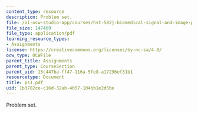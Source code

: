 ```yaml
---
content_type: resource
description: Problem set.
file: /ol-ocw-studio-app/courses/hst-582j-biomedical-signal-and-image-processing-spring-2007/1b3782cec16d32ab4b57104bb1e2d5be_ps1.pdf
file_size: 147469
file_type: application/pdf
learning_resource_types:
- Assignments
license: https://creativecommons.org/licenses/by-nc-sa/4.0/
ocw_type: OCWFile
parent_title: Assignments
parent_type: CourseSection
parent_uid: 15c447ba-ff47-116a-5fe8-a17296ef31b1
resourcetype: Document
title: ps1.pdf
uid: 1b3782ce-c16d-32ab-4b57-104bb1e2d5be
---
```

Problem set.